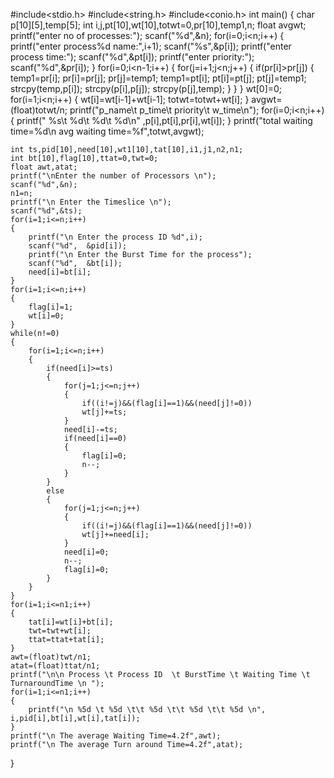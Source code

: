 
#include<stdio.h>
#include<string.h>
#include<conio.h>
int main()
{
	char p[10][5],temp[5];
	int i,j,pt[10],wt[10],totwt=0,pr[10],temp1,n;
	float avgwt;
	printf("enter no of processes:");
	scanf("%d",&n);
	for(i=0;i<n;i++)
	{
		printf("enter process%d name:",i+1);
  		scanf("%s",&p[i]);
		printf("enter process time:");
		scanf("%d",&pt[i]);
		printf("enter priority:");
		scanf("%d",&pr[i]);
	}
  	for(i=0;i<n-1;i++)
	{
		for(j=i+1;j<n;j++)
		{
			if(pr[i]>pr[j])
			{
				temp1=pr[i];
				pr[i]=pr[j];
				pr[j]=temp1;
				temp1=pt[i];
				pt[i]=pt[j];
				pt[j]=temp1;
				strcpy(temp,p[i]);
				strcpy(p[i],p[j]);
				strcpy(p[j],temp);
			}
		}
	}
	wt[0]=0;
	for(i=1;i<n;i++)
	{
		wt[i]=wt[i-1]+wt[i-1];
		totwt=totwt+wt[i];
	}
	avgwt=(float)totwt/n;
	printf("p_name\t p_time\t priority\t w_time\n");
	for(i=0;i<n;i++)
	{
	   printf(" %s\t %d\t %d\t %d\n" ,p[i],pt[i],pr[i],wt[i]);
	}
	printf("total waiting time=%d\n avg waiting time=%f",totwt,avgwt);
	
	int ts,pid[10],need[10],wt1[10],tat[10],i1,j1,n2,n1;
	int bt[10],flag[10],ttat=0,twt=0;
	float awt,atat;
 	printf("\nEnter the number of Processors \n");
	scanf("%d",&n);
	n1=n;
	printf("\n Enter the Timeslice \n");
 	scanf("%d",&ts);
 	for(i=1;i<=n;i++)
	{
   		printf("\n Enter the process ID %d",i);
		scanf("%d",  &pid[i]);
   		printf("\n Enter the Burst Time for the process");
   		scanf("%d",  &bt[i]);
   		need[i]=bt[i];
 	}
 	for(i=1;i<=n;i++)
	{
		flag[i]=1;
  		wt[i]=0;
 	}
 	while(n!=0)
	{
   		for(i=1;i<=n;i++)
   		{
     		if(need[i]>=ts)
     		{
       			for(j=1;j<=n;j++)
				{
	  				if((i!=j)&&(flag[i]==1)&&(need[j]!=0))
	  				wt[j]+=ts;
       			}
      			need[i]-=ts;
      			if(need[i]==0)
      			{
	 				flag[i]=0;
	 				n--;
       			}
     		}
     		else
    		{
       			for(j=1;j<=n;j++)
       			{
	  				if((i!=j)&&(flag[i]==1)&&(need[j]!=0))
	  				wt[j]+=need[i];
       			}
       			need[i]=0;
       			n--;
       			flag[i]=0;
  			}
 		}
	}
	for(i=1;i<=n1;i++)
	{
  		tat[i]=wt[i]+bt[i];
  		twt=twt+wt[i];
  		ttat=ttat+tat[i];
	}
	awt=(float)twt/n1;
	atat=(float)ttat/n1;
	printf("\n\n Process \t Process ID  \t BurstTime \t Waiting Time \t TurnaroundTime \n ");
	for(i=1;i<=n1;i++)
	{ 
 		printf("\n %5d \t %5d \t\t %5d \t\t %5d \t\t %5d \n", i,pid[i],bt[i],wt[i],tat[i]);
	}
	printf("\n The average Waiting Time=4.2f",awt);
	printf("\n The average Turn around Time=4.2f",atat);
}
